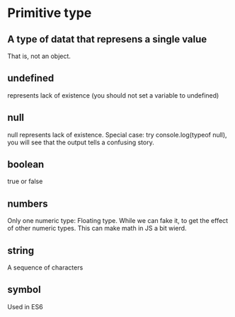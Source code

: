 # Primitive type
## A type of datat that represens a single value

That is, not an object. 

## undefined 
represents lack of existence (you should not set a variable to undefined)

## null
null represents lack of existence. 
Special case: try console.log(typeof null),
you will see that the output tells a confusing story. 

## boolean 
true or false

## numbers 
Only one numeric type: Floating type. While we can fake it, to get
the effect of other numeric types. This can make math in JS a 
bit wierd. 

## string 
A sequence of characters 

## symbol
Used in ES6